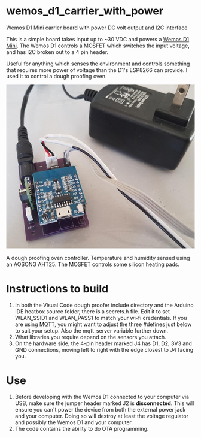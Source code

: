# wemos_d1_carrier_with_power
Wemos D1 Mini carrier board with power DC volt output and I2C interface

This is a simple board takes input up to ~30 VDC and powers a [Wemos D1 Mini](https://universal-solder.ca/product/wemos-d1-mini-esp8266-wifi-iot-module/).
The Wemos D1 controls a MOSFET which switches the input voltage, and has I2C broken out to a 4 pin header. 

Useful for anything which senses the environment and controls something that requires more power of voltage than the D1's ESP8266 can provide. I used it to control a dough proofing oven.

![dough proofer](dough_proofing_controller.jpeg)

A dough proofing oven controller. Temperature and humidity sensed using an AOSONG AHT25. The MOSFET controls some silicon heating pads.

# Instructions to build
1. In both the Visual Code dough proofer include directory and the Arduino IDE heatbox source folder, there is a secrets.h file. Edit it to set WLAN_SSID1 and WLAN_PASS1 to match your wi-fi credentials. If you are using MQTT, you might want to adjust the three #defines just below to suit your setup. Also the mqtt_server variable further down.
2. What libraries you require depend on the sensors you attach.
3. On the hardware side, the 4-pin header marked J4 has D1, D2, 3V3  and GND connections, moving left to right with the edge closest to J4 facing you.

# Use
1. Before developing with the Wemos D1 connected to your computer via USB, make sure the jumper header marked J2 is __disconnected__. This will ensure you can't power the device from both the external power jack and your computer. Doing so will destroy at least the voltage regulator and possibly the Wemos D1 and your computer.
2. The code contains the ability to do OTA programming. 
